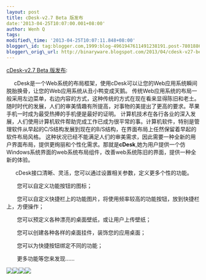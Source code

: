 ```yaml
--- 
layout: post 
title: cDesk-v2.7 Beta 版发布 
date:'2013-04-25T10:07:00.001+08:00' 
author: Wenh Q
tags:
modified\_time: '2013-04-25T10:07:11.848+08:00' 
blogger\_id: tag:blogger.com,1999:blog-4961947611491238191.post-7801886075560199691
blogger\_orig\_url: http://binaryware.blogspot.com/2013/04/cdesk-v27-beta.html
---
```

[cDesk-v2.7 Beta
版发布](http://www.oschina.net/news/39898/cdesk-2-7-beta):

   
 cDesk是一个Web系统的布局框架，使用cDesk可以让您的Web应用系统瞬间脱胎换骨，让您的Web应用系统从丑小鸭变成天鹅。
传统Web应用系统的布局一般采用左边菜单，右边内容的方式，这种传统的方式在现在看来显得陈旧和老土。
随时时代的发展，人们的审美情趣有所提高，对事物的美提出了更高的要求。苹果手机一时成为最受热捧的手机便是最好的证明。
计算机技术在各行各业的深入发展，人们使用计算机软件帮助完成工作已成为很平常的事。计算机软件，特别是管理软件从早起的C/S结构发展到现在的B/S结构，在界面布局上任然保留着早起的软件布局风格。
这种状况已经不能满足人们的审美需求，因此需要一种全新的用户界面布局，提供更绚丽和个性化需求。那就是**cDesk**,她为用户提供一个仿Windows系统界面的web系统布局组件，改善web系统陈旧的界面，提供一种全新的体验。

      cDesk接口清晰、灵活，您可以通过设置相关参数，定义更多个性的功能。

       您可以自定义功能按钮的图标；

      
您可以自定义快捷栏上的功能图片，将使用频率较高的功能按钮，放到快捷栏上，方便操作；

       您可以预定义各种漂亮的桌面壁纸，或让用户上传壁纸；

       您可以创建各种各样的桌面挂件，装饰您的应用桌面；

       您可以为快捷按钮绑定不同的功能；

       更多功能等您来发现......

<div style="color: #999999; font-family: 微软雅黑; font-size: 14px;">

![](http://static.oschina.net/uploads/space/2013/0424/221932_pzp5_1013800.jpg)![](http://static.oschina.net/uploads/space/2013/0424/221941_5E34_1013800.jpg)![](http://static.oschina.net/uploads/space/2013/0424/221949_oz4h_1013800.jpg)![](http://static.oschina.net/uploads/space/2013/0424/221957_Ki1P_1013800.jpg)

</div>
